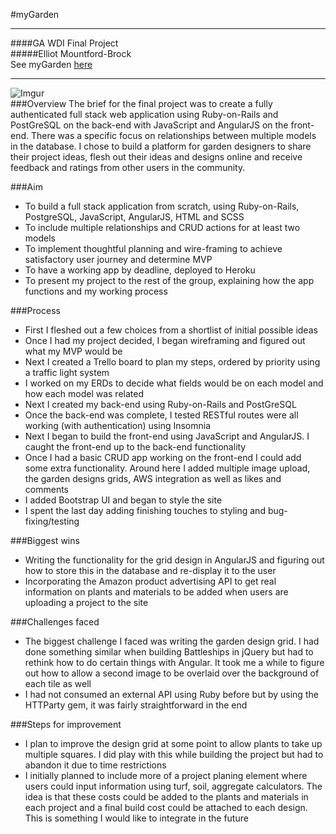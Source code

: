 #myGarden
___
####GA WDI Final Project<br>
#####Elliot Mountford-Brock<br>
See myGarden [here](https://my-garden-app.herokuapp.com/#!/)

---
![Imgur](http://i.imgur.com/FPEExl6.png)
<br>
###Overview
The brief for the final project was to create a fully authenticated full stack web application using Ruby-on-Rails and PostGreSQL on the back-end with JavaScript and AngularJS on the front-end. There was a specific focus on relationships between multiple models in the database. I chose to build a platform for garden designers to share their project ideas, flesh out their ideas and designs online and receive feedback and ratings from other users in the community.



###Aim
* To build a full stack application from scratch, using Ruby-on-Rails, PostgreSQL, JavaScript, AngularJS, HTML and SCSS
* To include multiple relationships and CRUD actions for at least two models
* To implement thoughtful planning and wire-framing to achieve satisfactory user journey and determine MVP
* To have a working app by deadline, deployed to Heroku
* To present my project to the rest of the group, explaining how the app functions and my working process

###Process
* First I fleshed out a few choices from a shortlist of initial possible ideas
* Once I had my project decided, I began wireframing and figured out what my MVP would be
* Next I created a Trello board to plan my steps, ordered by priority using a traffic light system
* I worked on my ERDs to decide what fields would be on each model and how each model was related
* Next I created my back-end using Ruby-on-Rails and PostGreSQL
* Once the back-end was complete, I tested RESTful routes were all working (with authentication) using Insomnia
* Next I began to build the front-end using JavaScript and AngularJS. I caught the front-end up to the back-end functionality
* Once I had a basic CRUD app working on the front-end I could add some extra functionality. Around here I added multiple image upload, the garden designs grids, AWS integration as well as likes and comments
* I added Bootstrap UI and began to style the site
* I spent the last day adding finishing touches to styling and bug-fixing/testing

###Biggest wins
* Writing the functionality for the grid design in AngularJS and figuring out how to store this in the database and re-display it to the user
* Incorporating the Amazon product advertising API to get real information on plants and materials to be added when users are uploading a project to the site

###Challenges faced
* The biggest challenge I faced was writing the garden design grid. I had done something similar when building Battleships in jQuery but had to rethink how to do certain things with Angular. It took me a while to figure out how to allow a second image to be overlaid over the background of each tile as well
* I had not consumed an external API using Ruby before but by using the HTTParty gem, it was fairly straightforward in the end

###Steps for improvement
* I plan to improve the design grid at some point to allow plants to take up multiple squares. I did play with this while building the project but had to abandon it due to time restrictions
* I initially planned to include more of a project planing element where users could input information using turf, soil, aggregate calculators. The idea is that these costs could be added to the plants and materials in each project and a final build cost could be attached to each design. This is something I would like to integrate in the future
